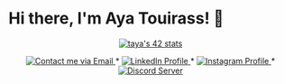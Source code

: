 
# Hi there, I'm Aya Touirass! 👋

<p align="center">
<a href="https://github.com/oakoudad/badge42"><img src="https://badge.mediaplus.ma/black/taya" alt="taya's 42 stats" /></a>
</p>

<p align="center">
    <a href="mailto:ayatouirass27@gmail.com">
        <img alt="Contact me via Email" src="https://img.shields.io/badge/-Ask_me_anything-blue?style=flat&logo=Gmail&logoColor=white&link=mailto:your.email@example.com&color=3d85c6" />
    </a>
    <span> * </span>
    <a href="https://www.linkedin.com/in/aya-touirass-787578294/">
        <img alt="LinkedIn Profile" src="https://img.shields.io/badge/-LinkedIn-0072b1?style=flat&logo=LinkedIn&logoColor=white&link=https://www.linkedin.com/in/aya-touirass-787578294/" />
    </a>
    <span> * </span>
    <a href="https://www.instagram.com/aya_ts37/">
        <img alt="Instagram Profile" src="https://img.shields.io/badge/-Instagram-E4405F?style=flat&logo=Instagram&logoColor=white" />
    </a>
    <span> * </span>
    <a href="https://discord.gg/inviteLink">
        <img alt="Discord Server" src="https://img.shields.io/badge/-Discord-7289da?style=flat&logo=Discord&logoColor=white" />
    </a>
</p>
